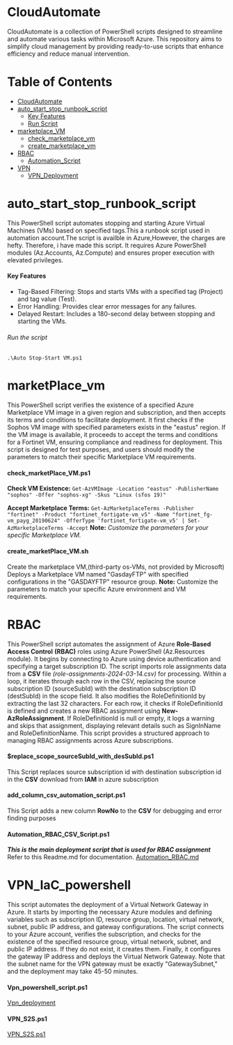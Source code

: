 # CloudAutomate

CloudAutomate is a collection of PowerShell scripts designed to streamline and automate various tasks within Microsoft Azure. This repository aims to simplify cloud management by providing ready-to-use scripts that enhance efficiency and reduce manual intervention.

# Table of Contents

- [CloudAutomate](#cloudautomate)
- [auto_start_stop_runbook_script](#auto_start_stop_runbook_script)
  - [Key Features](#key-features)
  - [Run Script](#run-the-script)
- [marketplace_VM](#marketplace_vm)
  - [check_marketplace_vm](#check_marketplace_vmps1)
  - [create_marketplace_vm](#create_marketplace_vmsh)
- [RBAC](#rbac)
  - [Automation_Script](#automation_rbac_csv_scriptps1)
- [VPN](#vpn_powershell_scriptps1)
  - [VPN_Deployment](#vpn_iac_powershell)

# auto_start_stop_runbook_script

This PowerShell script automates stopping and starting Azure Virtual Machines (VMs) based on specified tags.This a runbook script used in automation account.The script is availble in Azure,However, the charges are hefty. Therefore, i have made this script. It requires Azure PowerShell modules (Az.Accounts, Az.Compute) and ensures proper execution with elevated privileges.

#### Key Features

- Tag-Based Filtering: Stops and starts VMs with a specified tag (Project) and tag value (Test).
- Error Handling: Provides clear error messages for any failures.
- Delayed Restart: Includes a 180-second delay between stopping and starting the VMs.

###### Run the script

`.\Auto Stop-Start VM.ps1`

# marketPlace_vm

This PowerShell script verifies the existence of a specified Azure Marketplace VM image in a given region and subscription, and then accepts its terms and conditions to facilitate deployment. It first checks if the Sophos VM image with specified parameters exists in the "eastus" region. If the VM image is available, it proceeds to accept the terms and conditions for a Fortinet VM, ensuring compliance and readiness for deployment. This script is designed for test purposes, and users should modify the parameters to match their specific Marketplace VM requirements.

#### check_marketPlace_VM.ps1

**Check VM Existence:**
`Get-AzVMImage -Location "eastus" -PublisherName "sophos" -Offer "sophos-xg" -Skus "Linux (sfos 19)"`

**Accept Marketplace Terms:**
`Get-AzMarketplaceTerms -Publisher "fortinet" -Product "fortinet_fortigate-vm_v5" -Name "fortinet_fg-vm_payg_20190624" -OfferType 'fortinet_fortigate-vm_v5' | Set-AzMarketplaceTerms -Accept`
**Note:** _Customize the parameters for your specific Marketplace VM._

#### create_marketPlace_VM.sh

Create the marketplace VM,(third-party os-VMs, not provided by Microsoft)
Deploys a Marketplace VM named "GasdayFTP" with specified configurations in the "GASDAYFTP" resource group.
**Note:** Customize the parameters to match your specific Azure environment and VM requirements.

# RBAC

This PowerShell script automates the assignment of Azure **Role-Based Access Control** **(RBAC)** roles using Azure PowerShell (Az.Resources module). It begins by connecting to Azure using device authentication and specifying a target subscription ID. The script imports role assignments data from a **CSV** file _(role-assignments-2024-03-14.csv)_ for processing. Within a loop, it iterates through each row in the CSV, replacing the source subscription ID (sourceSubId) with the destination subscription ID (destSubId) in the scope field. It also modifies the RoleDefinitionId by extracting the last 32 characters. For each row, it checks if RoleDefinitionId is defined and creates a new RBAC assignment using **New-AzRoleAssignment**. If RoleDefinitionId is null or empty, it logs a warning and skips that assignment, displaying relevant details such as SignInName and RoleDefinitionName. This script provides a structured approach to managing RBAC assignments across Azure subscriptions.

#### $replace_scope_sourceSubId_with_desSubId.ps1

This Script replaces source subscription id with destination subscription id in the **CSV** download from **IAM** in azure subscription

#### add_column_csv_automation_script.ps1

This Script adds a new column **RowNo** to the **CSV** for debugging and error finding purposes

#### Automation_RBAC_CSV_Script.ps1

**_This is the main deployment script that is used for RBAC assignment_**
Refer to this Readme.md for documentation.
[Automation_RBAC.md](./Rbac/Automation_RBAC.md)

# VPN_IaC_powershell

This script automates the deployment of a Virtual Network Gateway in Azure. It starts by importing the necessary Azure modules and defining variables such as subscription ID, resource group, location, virtual network, subnet, public IP address, and gateway configurations. The script connects to your Azure account, verifies the subscription, and checks for the existence of the specified resource group, virtual network, subnet, and public IP address. If they do not exist, it creates them. Finally, it configures the gateway IP address and deploys the Virtual Network Gateway. Note that the subnet name for the VPN gateway must be exactly "GatewaySubnet," and the deployment may take 45-50 minutes.

#### Vpn_powershell_script.ps1

[Vpn_deployment](./VPN_IaC_powershell/Vpn_powershell_script.ps1)

#### VPN_S2S.ps1

[VPN_S2S.ps1](./VPN_IaC_powershell/VPN_S2S.ps1)
